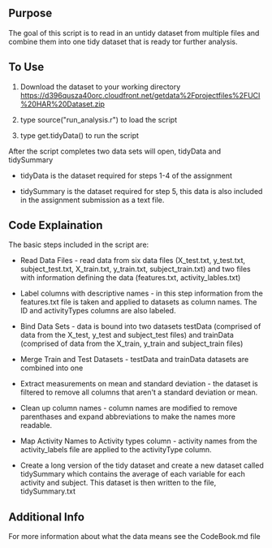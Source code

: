 ## Purpose
The goal of this script is to read in an untidy dataset from multiple files and combine them into one tidy dataset that is ready tor further analysis. 

## To Use
 1. Download the dataset to your working directory https://d396qusza40orc.cloudfront.net/getdata%2Fprojectfiles%2FUCI%20HAR%20Dataset.zip 
 
 2. type source("run_analysis.r") to load the script
 
 3. type get.tidyData() to run the script
 
After the script completes two data sets will open, tidyData and tidySummary

  - tidyData is the dataset required for steps 1-4 of the assignment
  
  - tidySummary is the dataset required for step 5, this data is also included in the assignment submission as a text file.

## Code Explaination
The basic steps included in the script are:

- Read Data Files - read data from six data files (X_test.txt, y_test.txt, subject_test.txt, X_train.txt, y_train.txt, subject_train.txt) and two files with information defining the data (features.txt, activity_lables.txt)

- Label columns with descriptive names - in this step information from the features.txt file is taken and applied to datasets as column names.  The ID and activityTypes columns are also labeled.

- Bind Data Sets - data is bound into two datasets testData (comprised of data from the X_test, y_test and subject_test files) and trainData (comprised of data from the X_train, y_train and subject_train files)

- Merge Train and Test Datasets - testData and trainData datasets are combined into one

- Extract measurements on mean and standard deviation - the dataset is filtered to remove all columns that aren't a standard deviation or mean.

- Clean up column names - column names are modified to remove parenthases and expand abbreviations to make the names more readable.  

- Map Activity Names to Activity types column - activity names from the activity_labels file are applied to the activityType column.

- Create a long version of the tidy dataset and create a new dataset called tidySummary which contains the average of each variable for each activity and subject. This dataset is then written to the file, tidySummary.txt

## Additional Info
For more information about what the data means see the CodeBook.md file
